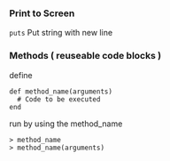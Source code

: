 ### Print to Screen
`puts` Put string with new line

### Methods ( reuseable code blocks )
define
```
def method_name(arguments)
  # Code to be executed
end
```
run by using the method_name
```
> method_name
> method_name(arguments)
```
